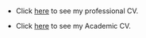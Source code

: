 
<br>


* Click <a download="cindy_cheng_cv.pdf" href="https://drive.google.com/file/d/145MTtvXUoXHMTX5U7ZSdVbZHTtpumA8V/view?usp=share_link">here</a> to see my professional CV.  

* Click <a download="cindycheng_cv2024.pdf" href="https://drive.google.com/file/d/1yRxI8wrl2i4QOrHIY94a2SKt4e8nYy10/view?usp=share_link">here</a> to see my Academic CV.  

